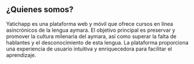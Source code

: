 ## ¿Quienes somos?

Yatichapp es una plataforma web y móvil que ofrece cursos en línea asincrónicos de la lengua aymara. El objetivo principal es preservar y promover la cultura milenaria del aymara, así como superar la falta de hablantes y el desconocimiento de esta lengua. La plataforma proporciona una experiencia de usuario intuitiva y enriquecedora para facilitar el aprendizaje. 
